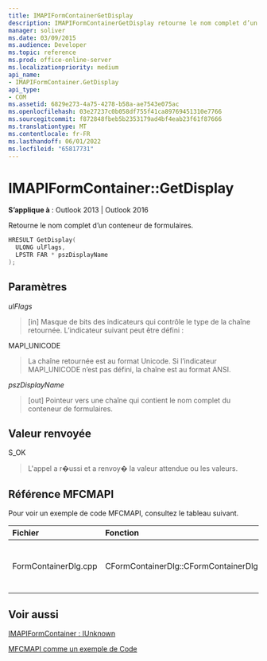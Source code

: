 ```yaml
---
title: IMAPIFormContainerGetDisplay
description: IMAPIFormContainerGetDisplay retourne le nom complet d’un conteneur de formulaires. Cet article décrit sa syntaxe, ses paramètres et sa valeur de retour.
manager: soliver
ms.date: 03/09/2015
ms.audience: Developer
ms.topic: reference
ms.prod: office-online-server
ms.localizationpriority: medium
api_name:
- IMAPIFormContainer.GetDisplay
api_type:
- COM
ms.assetid: 6829e273-4a75-4278-b58a-ae7543e075ac
ms.openlocfilehash: 03e27237c0b058df755f41ca89769451310e7766
ms.sourcegitcommit: f872848fbeb5b2353179ad4bf4eab23f61f87666
ms.translationtype: MT
ms.contentlocale: fr-FR
ms.lasthandoff: 06/01/2022
ms.locfileid: "65817731"
---
```

# <a name="imapiformcontainergetdisplay"></a>IMAPIFormContainer::GetDisplay

  
  
**S’applique à** : Outlook 2013 | Outlook 2016 
  
Retourne le nom complet d’un conteneur de formulaires.
  
```cpp
HRESULT GetDisplay(
  ULONG ulFlags,
  LPSTR FAR * pszDisplayName
);
```

## <a name="parameters"></a>Paramètres

 _ulFlags_
  
> [in] Masque de bits des indicateurs qui contrôle le type de la chaîne retournée. L’indicateur suivant peut être défini :
    
MAPI_UNICODE 
  
> La chaîne retournée est au format Unicode. Si l’indicateur MAPI_UNICODE n’est pas défini, la chaîne est au format ANSI.
    
 _pszDisplayName_
  
> [out] Pointeur vers une chaîne qui contient le nom complet du conteneur de formulaires.
    
## <a name="return-value"></a>Valeur renvoyée

S_OK 
  
> L'appel a r�ussi et a renvoy� la valeur attendue ou les valeurs.
    
## <a name="mfcmapi-reference"></a>Référence MFCMAPI

Pour voir un exemple de code MFCMAPI, consultez le tableau suivant.
  
|**Fichier**|**Fonction**|**Commentaire**|
|:-----|:-----|:-----|
|FormContainerDlg.cpp  <br/> |CFormContainerDlg::CFormContainerDlg  <br/> |MFCMAPI utilise la méthode **IMAPIFormContainer::GetDisplay** pour obtenir le nom du conteneur de formulaires lorsqu’il affiche CFormContainerDlg. |
   
## <a name="see-also"></a>Voir aussi



[IMAPIFormContainer : IUnknown](imapiformcontaineriunknown.md)


[MFCMAPI comme un exemple de Code](mfcmapi-as-a-code-sample.md)

